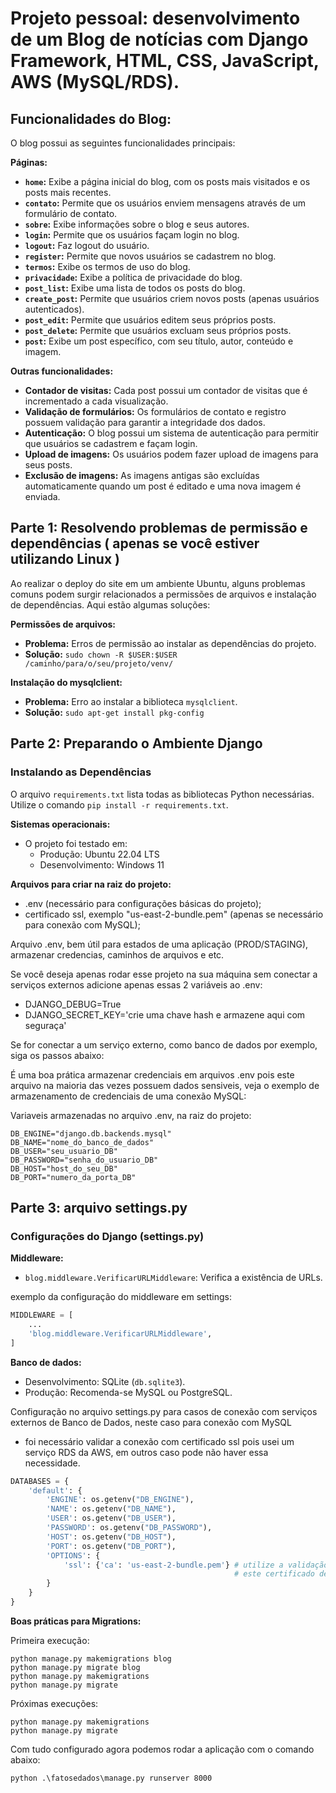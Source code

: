 # Projeto pessoal: desenvolvimento de um Blog de notícias com Django Framework, HTML, CSS, JavaScript, AWS (MySQL/RDS).

## Funcionalidades do Blog:
O blog possui as seguintes funcionalidades principais:

**Páginas:**

* **`home`:** Exibe a página inicial do blog, com os posts mais visitados e os posts mais recentes.
* **`contato`:**  Permite que os usuários enviem mensagens através de um formulário de contato.
* **`sobre`:**  Exibe informações sobre o blog e seus autores.
* **`login`:**  Permite que os usuários façam login no blog.
* **`logout`:**  Faz logout do usuário.
* **`register`:**  Permite que novos usuários se cadastrem no blog.
* **`termos`:** Exibe os termos de uso do blog.
* **`privacidade`:** Exibe a política de privacidade do blog.
* **`post_list`:**  Exibe uma lista de todos os posts do blog.
* **`create_post`:** Permite que usuários criem novos posts (apenas usuários autenticados).
* **`post_edit`:** Permite que usuários editem seus próprios posts.
* **`post_delete`:** Permite que usuários excluam seus próprios posts.
* **`post`:** Exibe um post específico, com seu título, autor, conteúdo e imagem.

**Outras funcionalidades:**

* **Contador de visitas:**  Cada post possui um contador de visitas que é incrementado a cada visualização.
* **Validação de formulários:** Os formulários de contato e registro possuem validação para garantir a integridade dos dados.
* **Autenticação:** O blog possui um sistema de autenticação para permitir que usuários se cadastrem e façam login.
* **Upload de imagens:**  Os usuários podem fazer upload de imagens para seus posts.
* **Exclusão de imagens:**  As imagens antigas são excluídas automaticamente quando um post é editado e uma nova imagem é enviada.


## Parte 1: Resolvendo problemas de permissão e dependências ( apenas se você estiver utilizando Linux )

Ao realizar o deploy do site em um ambiente Ubuntu, alguns problemas comuns podem surgir relacionados a permissões de arquivos e instalação de dependências. Aqui estão algumas soluções:

**Permissões de arquivos:**

* **Problema:** Erros de permissão ao instalar as dependências do projeto.
* **Solução:** `sudo chown -R $USER:$USER /caminho/para/o/seu/projeto/venv/`

**Instalação do mysqlclient:**

* **Problema:**  Erro ao instalar a biblioteca `mysqlclient`.
* **Solução:** `sudo apt-get install pkg-config`

## Parte 2: Preparando o Ambiente Django

### Instalando as Dependências

O arquivo `requirements.txt` lista todas as bibliotecas Python necessárias. Utilize o comando `pip install -r requirements.txt`.

**Sistemas operacionais:**

* O projeto foi testado em:
    * Produção: Ubuntu 22.04 LTS
    * Desenvolvimento: Windows 11

**Arquivos para criar na raiz do projeto:**

-  .env (necessário para configurações básicas do projeto);
- certificado ssl, exemplo "us-east-2-bundle.pem" (apenas se necessário para conexão com MySQL);

Arquivo .env, bem útil para estados de uma aplicação (PROD/STAGING), armazenar credencias, caminhos de arquivos e etc.

Se você deseja apenas rodar esse projeto na sua máquina sem conectar a serviços externos adicione apenas essas 2 variáveis ao .env:

* DJANGO_DEBUG=True
* DJANGO_SECRET_KEY='crie uma chave hash e armazene aqui com seguraça'

Se for conectar a um serviço externo, como banco de dados por exemplo, siga os passos abaixo:

É uma boa prática armazenar credenciais em arquivos .env pois este arquivo na maioria das vezes possuem dados sensiveis, veja o exemplo de armazenamento de credenciais de uma conexão MySQL:

Variaveis armazenadas no arquivo .env, na raiz do projeto:
```
DB_ENGINE="django.db.backends.mysql"
DB_NAME="nome_do_banco_de_dados"
DB_USER="seu_usuario_DB"
DB_PASSWORD="senha_do_usuario_DB"
DB_HOST="host_do_seu_DB"
DB_PORT="numero_da_porta_DB"
```

## Parte 3: arquivo settings.py
### Configurações do Django (settings.py)

**Middleware:**

* `blog.middleware.VerificarURLMiddleware`: Verifica a existência de URLs.

exemplo da configuração do middleware em settings:
```python
MIDDLEWARE = [
    ...
    'blog.middleware.VerificarURLMiddleware',
]
```

**Banco de dados:**

* Desenvolvimento: SQLite (`db.sqlite3`).
* Produção: Recomenda-se MySQL ou PostgreSQL.

Configuração no arquivo settings.py para casos de conexão com serviços externos de Banco de Dados, neste caso para conexão com MySQL
- foi necessário validar a conexão com certificado ssl pois usei um serviço RDS da AWS, em outros caso pode não haver essa necessidade.
```python
DATABASES = {
    'default': {
        'ENGINE': os.getenv("DB_ENGINE"),
        'NAME': os.getenv("DB_NAME"),
        'USER': os.getenv("DB_USER"),
        'PASSWORD': os.getenv("DB_PASSWORD"),
        'HOST': os.getenv("DB_HOST"),
        'PORT': os.getenv("DB_PORT"),
        'OPTIONS': {
            'ssl': {'ca': 'us-east-2-bundle.pem'} # utilize a validação de certificado ssl se necessário, utilizei apenas no Ubuntu.
                                                  # este certificado deve estar na raiz do projeto.
        }
    }
}
```

**Boas práticas para Migrations:**

Primeira execução:
```
python manage.py makemigrations blog
python manage.py migrate blog
python manage.py makemigrations
python manage.py migrate
```

Próximas execuções:
```
python manage.py makemigrations
python manage.py migrate
```


Com tudo configurado agora podemos rodar a aplicação com o comando abaixo:
```
python .\fatosedados\manage.py runserver 8000
```